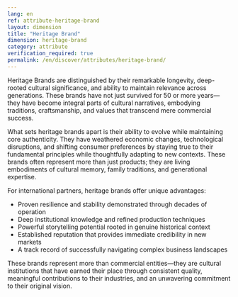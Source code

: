 ```yaml
---
lang: en
ref: attribute-heritage-brand
layout: dimension
title: "Heritage Brand"
dimension: heritage-brand
category: attribute
verification_required: true
permalink: /en/discover/attributes/heritage-brand/
---
```


Heritage Brands are distinguished by their remarkable longevity, deep-rooted cultural significance, and ability to maintain relevance across generations. These brands have not just survived for 50 or more years—they have become integral parts of cultural narratives, embodying traditions, craftsmanship, and values that transcend mere commercial success.

What sets heritage brands apart is their ability to evolve while maintaining core authenticity. They have weathered economic changes, technological disruptions, and shifting consumer preferences by staying true to their fundamental principles while thoughtfully adapting to new contexts. These brands often represent more than just products; they are living embodiments of cultural memory, family traditions, and generational expertise.

For international partners, heritage brands offer unique advantages:
- Proven resilience and stability demonstrated through decades of operation
- Deep institutional knowledge and refined production techniques
- Powerful storytelling potential rooted in genuine historical context
- Established reputation that provides immediate credibility in new markets
- A track record of successfully navigating complex business landscapes

These brands represent more than commercial entities—they are cultural institutions that have earned their place through consistent quality, meaningful contributions to their industries, and an unwavering commitment to their original vision.
